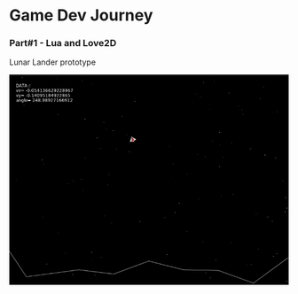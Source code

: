 # Game Dev Journey

### Part#1 - Lua and Love2D

Lunar Lander prototype

![Screenshot](screenshot/lunarlander_screenshot.png)

